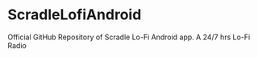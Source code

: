# ScradleLofiAndroid
Official GitHub Repository of Scradle Lo-Fi Android app. A 24/7 hrs Lo-Fi Radio
